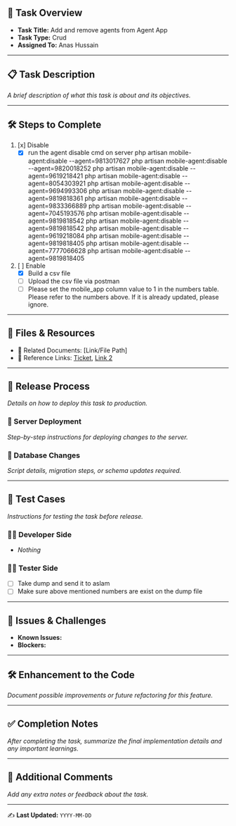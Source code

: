 ## 📌 Task Overview
- **Task Title:** Add and remove agents from Agent App
- **Task Type:** Crud
- **Assigned To:** Anas Hussain

---

## 📋 Task Description
_A brief description of what this task is about and its objectives._

---

## 🛠 Steps to Complete 
1. [x] Disable
	- [x] run the agent disable cmd on server
	php artisan mobile-agent:disable --agent=9813017627
	php artisan mobile-agent:disable --agent=9820018252
	php artisan mobile-agent:disable --agent=9619218421
	php artisan mobile-agent:disable --agent=8054303921
	php artisan mobile-agent:disable --agent=9694993306
	php artisan mobile-agent:disable --agent=9819818361
	php artisan mobile-agent:disable --agent=9833366889
	php artisan mobile-agent:disable --agent=7045193576
	php artisan mobile-agent:disable --agent=9819818542
	php artisan mobile-agent:disable --agent=9819818542
	php artisan mobile-agent:disable --agent=9619218084
	php artisan mobile-agent:disable --agent=9819818405
	php artisan mobile-agent:disable --agent=7777066628
	php artisan mobile-agent:disable --agent=9819818405
2. [ ] Enable
	- [x] Build a csv file
	- [ ] Upload the csv file via postman
	- [ ] Please set the mobile_app column value to 1 in the numbers table. Please refer to the numbers above. If it is already updated, please ignore.

---

## 📂 Files & Resources
- 📄 Related Documents: [Link/File Path]  
- 🔗 Reference Links: [Ticket](https://waybeo.atlassian.net/browse/EB-11386), [Link 2](#)  

---

## 🚀 Release Process
_Details on how to deploy this task to production._

### 🔹 Server Deployment
_Step-by-step instructions for deploying changes to the server._  

### 🔹 Database Changes
_Script details, migration steps, or schema updates required._

---

## 🧪 Test Cases
_Instructions for testing the task before release._

### 👨‍💻 Developer Side
- _Nothing_ 

### 🧑‍🔬 Tester Side
- [ ] Take dump and send it to aslam
- [ ] Make sure above mentioned numbers are exist on the dump file

---

## 🐞 Issues & Challenges
- **Known Issues:**  
- **Blockers:**  

---

## 🛠 Enhancement to the Code
_Document possible improvements or future refactoring for this feature._

---

## ✅ Completion Notes
_After completing the task, summarize the final implementation details and any important learnings._

---

## 📢 Additional Comments
_Add any extra notes or feedback about the task._

---

✍️ **Last Updated:** `YYYY-MM-DD`
